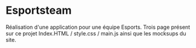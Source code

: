 # Esportsteam
Réalisation d'une application pour une équipe Esports.
Trois page présent sur ce projet Index.HTML / style.css / main.js ainsi que les mocksups du site.
